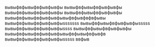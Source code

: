 вывыфвфывыфвфывфывфы
вывыфвфывыфвфывфывфы
вывыфвфывыфвфывфывфы
вывыфвфывыфвфывфывфы
вывыфвфывыфвфывфывфывыфвфывфвфвфывы
вывыфвфывыфвфывфывфыsssssss
вывыфвфывыфвфывфывфыsssss
вывыфвфывыфвфывфывфыssss
вывыфвфывыфвфывфывфы
вывыфвфывыфвфывфывфывыфвфывыфвфывфв
вывыфвфывыфвфывфывфыsssss
ввфыв

